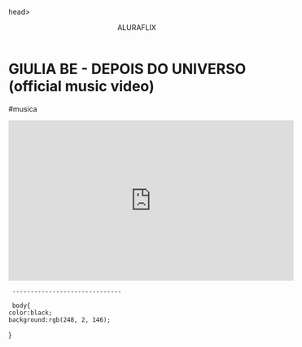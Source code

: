 head>
  <link rel="stylesheet" href="styles.css" />

  </head>


<body>
    
  <header>ALURAFLIX</header>
  
  
  
  <H1>GIULIA BE - DEPOIS DO UNIVERSO (official music video)</H1>
  
  
  <P>#musica</P>
  
  
  <iframe width="560" height="315" src="https://www.youtube.com/embed/DwY36fs3c_E?si=70KkvzejFlCKtTFy"
   title="YouTube video player" frameborder="0" allow="accelerometer; autoplay; clipboard-write;
    encrypted-media; gyroscope; picture-in-picture; web-share" referrerpolicy="strict-origin-when-cross-origin" allowfullscreen></iframe>
  
  </body>




     ------------------------------

     body{
    color:black;
    background:rgb(248, 2, 146);
}
